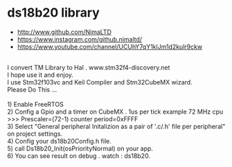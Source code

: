# ds18b20 library

* http://www.github.com/NimaLTD   
* https://www.instagram.com/github.nimaltd/   
* https://www.youtube.com/channel/UCUhY7qY1klJm1d2kulr9ckw   

<br />
I convert TM Library to Hal . www.stm32f4-discovery.net
<br />
I hope use it and enjoy.
<br />
I use Stm32f103vc and Keil Compiler and Stm32CubeMX wizard.
 <br />
Please Do This ...
<br />
<br />
1) Enable FreeRTOS  
<br />
2) Config a Gpio and a timer on CubeMX . 1us per tick				example 72 MHz cpu >>> Prescaler=(72-1)      counter period=0xFFFF  
<br />
3) Select "General peripheral Initalizion as a pair of '.c/.h' file per peripheral" on project settings.
<br />
4) Config your ds18b20Config.h file.
<br />
5) call  Ds18b20_Init(osPriorityNormal) on your app.
<br />
6) You can see result on debug . watch : ds18b20.

